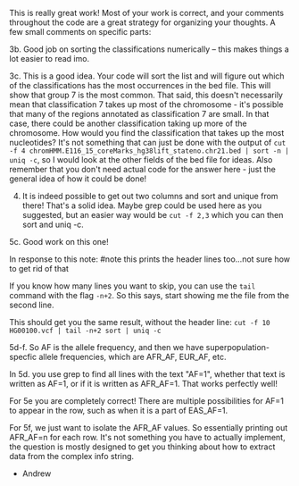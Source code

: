 This is really great work! Most of your work is correct, and your comments throughout the code are a great strategy for organizing your thoughts. A few small comments on specific parts: 

3b. Good job on sorting the classifications numerically – this makes things a lot easier to read imo. 

3c. This is a good idea. Your code will sort the list and will figure out which of the classifications has the most occurrences in the bed file. This will show that group 7 is the most common. That said, this doesn't necessarily mean that classification 7 takes up most of the chromosome - it's possible that many of the regions annotated as classification 7 are small. In that case, there could be another classification taking up more of the chromosome. How would you find the classification that takes up the most nucleotides? It's not something that can just be done with the output of `cut -f 4 chromHMM.E116_15_coreMarks_hg38lift_stateno.chr21.bed | sort -n | uniq -c`, so I would look at the other fields of the bed file for ideas. Also remember that you don't need actual code for the answer here - just the general idea of how it could be done! 

4. It is indeed possible to get out two columns and sort and unique from there! That's a solid idea. Maybe grep could be used here as you suggested, but an easier way would be `cut -f 2,3` which you can then sort and uniq -c. 

5c. Good work on this one! 

In response to this note: #note this prints the header lines too...not sure how to get rid of that

If you know how many lines you want to skip, you can use the `tail` command with the flag `-n+2`. So this says, start showing me the file from the second line. 

This should get you the same result, without the header line: `cut -f 10 HG00100.vcf | tail -n+2 sort | uniq -c`

5d-f. So AF is the allele frequency, and then we have superpopulation-specfic allele frequencies, which are AFR_AF, EUR_AF, etc. 

In 5d. you use grep to find all lines with the text "AF=1", whether that text is written as AF=1, or if it is written as AFR_AF=1. That works perfectly well!

For 5e you are completely correct! There are multiple possibilities for AF=1 to appear in the row, such as when it is a part of EAS_AF=1. 

For 5f, we just want to isolate the AFR_AF values. So essentially printing out AFR_AF=n for each row. It's not something you have to actually implement, the question is mostly designed to get you thinking about how to extract data from the complex info string. 

- Andrew
